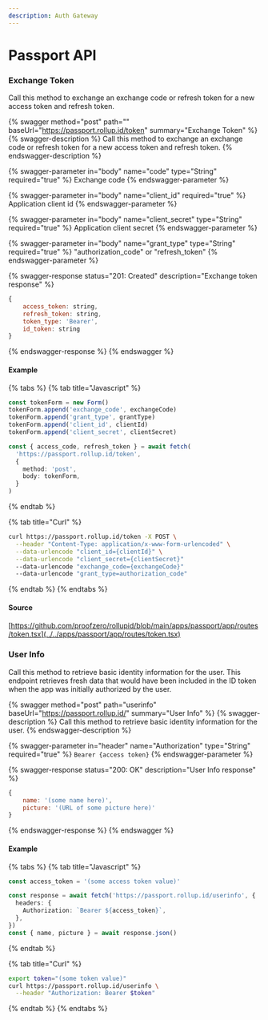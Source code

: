 ```yaml
---
description: Auth Gateway
---
```


# Passport API

### Exchange Token

Call this method to exchange an exchange code or refresh token for a new access token and refresh token.

{% swagger method="post" path="" baseUrl="https://passport.rollup.id/token" summary="Exchange Token" %}
{% swagger-description %}
Call this method to exchange an exchange code or refresh token for a new access token and refresh token.
{% endswagger-description %}

{% swagger-parameter in="body" name="code" type="String" required="true" %}
Exchange code
{% endswagger-parameter %}

{% swagger-parameter in="body" name="client_id" required="true" %}
Application client id
{% endswagger-parameter %}

{% swagger-parameter in="body" name="client_secret" type="String" required="true" %}
Application client secret
{% endswagger-parameter %}

{% swagger-parameter in="body" name="grant_type" type="String" required="true" %}
"authorization_code" or "refresh_token"
{% endswagger-parameter %}

{% swagger-response status="201: Created" description="Exchange token response" %}

```javascript
{
    access_token: string,
    refresh_token: string,
    token_type: 'Bearer',
    id_token: string
}
```

{% endswagger-response %}
{% endswagger %}

#### Example

{% tabs %}
{% tab title="Javascript" %}

```typescript
const tokenForm = new Form()
tokenForm.append('exchange_code', exchangeCode)
tokenForm.append('grant_type', grantType)
tokenForm.append('client_id', clientId)
tokenForm.append('client_secret', clientSecret)

const { access_code, refresh_token } = await fetch(
  'https://passport.rollup.id/token',
  {
    method: 'post',
    body: tokenForm,
  }
)
```

{% endtab %}

{% tab title="Curl" %}

```bash
curl https://passport.rollup.id/token -X POST \
  --header "Content-Type: application/x-www-form-urlencoded" \
  --data-urlencode "client_id={clientId}" \
  --data-urlencode "client_secret={clientSecret}"
  --data-urlencode "exchange_code={exchangeCode}"
  --data-urlencode "grant_type=authorization_code"
```

{% endtab %}
{% endtabs %}

#### Source

[https://github.com/proofzero/rollupid/blob/main/apps/passport/app/routes/token.tsx](../../apps/passport/app/routes/token.tsx)

### User Info

Call this method to retrieve basic identity information for the user. This endpoint retrieves fresh data that would have been included in the ID token when the app was initially authorized by the user.

{% swagger method="post" path="userinfo" baseUrl="https://passport.rollup.id/" summary="User Info" %}
{% swagger-description %}
Call this method to retrieve basic identity information for the user.
{% endswagger-description %}

{% swagger-parameter in="header" name="Authorization" type="String" required="true" %}
`Bearer {access token}`
{% endswagger-parameter %}

{% swagger-response status="200: OK" description="User Info response" %}

```javascript
{
    name: '(some name here)',
    picture: '(URL of some picture here)'
}
```

{% endswagger-response %}
{% endswagger %}

#### Example

{% tabs %}
{% tab title="Javascript" %}

```typescript
const access_token = '(some access token value)'

const response = await fetch('https://passport.rollup.id/userinfo', {
  headers: {
    Authorization: `Bearer ${access_token}`,
  },
})
const { name, picture } = await response.json()
```

{% endtab %}

{% tab title="Curl" %}

```bash
export token="(some token value)"
curl https://passport.rollup.id/userinfo \
  --header "Authorization: Bearer $token"
```

{% endtab %}
{% endtabs %}
